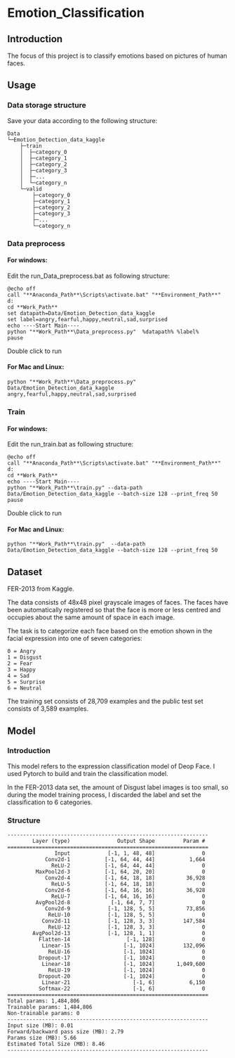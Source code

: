 # Emotion_Classification

## Introduction

The focus of this project is to classify emotions based on pictures of human faces.
## Usage
### Data storage structure
Save your data according to the following structure:

    Data
    └─Emotion_Detection_data_kaggle
        ├─train
        │  ├─category_0
        │  ├─category_1
        │  ├─category_2
        │  ├─category_3
        │  ├─...
        │  └─category_n
        └─valid
            ├─category_0
            ├─category_1
            ├─category_2
            ├─category_3
            ├─...
            └─category_n
### Data preprocess
#### For windows:
Edit the run_Data_preprocess.bat as following structure:

    @echo off
    call "**Anaconda_Path**\Scripts\activate.bat" "**Environment_Path**"
    d:
    cd **Work_Path**
    set datapath=Data/Emotion_Detection_data_kaggle
    set label=angry,fearful,happy,neutral,sad,surprised
    echo ----Start Main----
    python "**Work_Path**\Data_preprocess.py"  %datapath% %label%
    pause
    
Double click to run
#### For Mac and Linux:
    python "**Work_Path**\Data_preprocess.py"  Data/Emotion_Detection_data_kaggle angry,fearful,happy,neutral,sad,surprised

### Train
#### For windows:
Edit the run_train.bat as following structure:

    @echo off
    call "**Anaconda_Path**\Scripts\activate.bat" "**Environment_Path**"
    d:
    cd **Work_Path**
    echo ----Start Main----
    python "**Work_Path**\train.py" --data-path Data/Emotion_Detection_data_kaggle --batch-size 128 --print_freq 50
    pause
Double click to run
#### For Mac and Linux:
    python "**Work_Path**\train.py"  --data-path Data/Emotion_Detection_data_kaggle --batch-size 128 --print_freq 50

## Dataset
FER-2013 from Kaggle.

The data consists of 48x48 pixel grayscale images of faces. 
The faces have been automatically registered so that the face is more or less centred and occupies about the same amount of space in each image.

The task is to categorize each face based on the emotion shown in the facial expression into one of seven categories:  
    
    0 = Angry
    1 = Disgust
    2 = Fear
    3 = Happy
    4 = Sad
    5 = Surprise
    6 = Neutral 

The training set consists of 28,709 examples and the public test set consists of 3,589 examples.

## Model
### Introduction
This model refers to the expression classification model of Deop Face. I used Pytorch to build and train the classification model.

In the FER-2013 data set, the amount of Disgust label images is too small, so during the model training process, I discarded the label and set the classification to 6 categories.

### Structure

    ----------------------------------------------------------------
            Layer (type)               Output Shape         Param #
    ================================================================
                   Input            [-1, 1, 48, 48]               0 
                Conv2d-1           [-1, 64, 44, 44]           1,664
                  ReLU-2           [-1, 64, 44, 44]               0
             MaxPool2d-3           [-1, 64, 20, 20]               0
                Conv2d-4           [-1, 64, 18, 18]          36,928
                  ReLU-5           [-1, 64, 18, 18]               0
                Conv2d-6           [-1, 64, 16, 16]          36,928
                  ReLU-7           [-1, 64, 16, 16]               0
             AvgPool2d-8             [-1, 64, 7, 7]               0
                Conv2d-9            [-1, 128, 5, 5]          73,856
                 ReLU-10            [-1, 128, 5, 5]               0
               Conv2d-11            [-1, 128, 3, 3]         147,584
                 ReLU-12            [-1, 128, 3, 3]               0
            AvgPool2d-13            [-1, 128, 1, 1]               0
              Flatten-14                  [-1, 128]               0
               Linear-15                 [-1, 1024]         132,096
                 ReLU-16                 [-1, 1024]               0
              Dropout-17                 [-1, 1024]               0
               Linear-18                 [-1, 1024]       1,049,600
                 ReLU-19                 [-1, 1024]               0
              Dropout-20                 [-1, 1024]               0
               Linear-21                    [-1, 6]           6,150
              Softmax-22                    [-1, 6]               0
    ================================================================
    Total params: 1,484,806
    Trainable params: 1,484,806
    Non-trainable params: 0
    ----------------------------------------------------------------
    Input size (MB): 0.01
    Forward/backward pass size (MB): 2.79
    Params size (MB): 5.66
    Estimated Total Size (MB): 8.46
    ----------------------------------------------------------------



